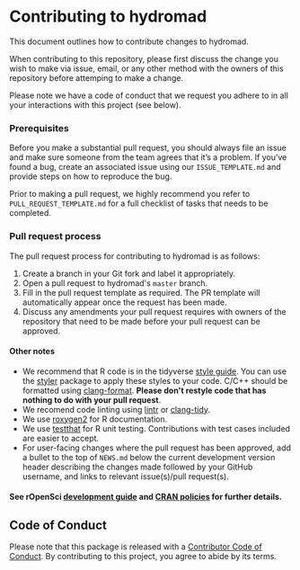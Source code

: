 <!-- this document has been modified from the rOpenSci CONTRIBUTING file --->
<!-- https://github.com/ropensci/dotgithubfiles/blob/master/dotgithub/CONTRIBUTING.md -->

# Contributing to hydromad

This document outlines how to contribute changes to hydromad.

When contributing to this repository, please first discuss the change you wish to make via issue,
email, or any other method with the owners of this repository before attemping to make a change. 

Please note we have a code of conduct that we request you adhere to in all your interactions with this project (see below).

### Prerequisites

Before you make a substantial pull request, you should always file an issue and
make sure someone from the team agrees that it’s a problem. If you’ve found a
bug, create an associated issue using our `ISSUE_TEMPLATE.md` and provide steps on how to reproduce the bug.

Prior to making a pull request, we highly recommend you refer to `PULL_REQUEST_TEMPLATE.md` for a full checklist of tasks that needs to be completed.

### Pull request process

The pull request process for contributing to hydromad is as follows:

1. Create a branch in your Git fork and label it appropriately.
2. Open a pull request to hydromad's `master` branch.
3. Fill in the pull request template as required. The PR template will automatically appear once the request has been made.
4. Discuss any amendments your pull request requires with owners of the repository that need to be made before your pull request can be approved.

#### Other notes

*  We recommend that R code is in the tidyverse [style guide](http://style.tidyverse.org).
You can use the [styler](https://CRAN.R-project.org/package=styler) package to
apply these styles to your code. C/C++ should be formatted using [clang-format](https://github.com/llvm-mirror/clang/tree/master/tools/clang-format). **Please don't restyle code that has nothing to do with your pull request**.  
*  We recomend code linting using [lintr](https://github.com/jimhester/lintr) or [clang-tidy](https://github.com/llvm-mirror/clang-tools-extra/tree/master/clang-tidy).
*  We use [roxygen2](https://cran.r-project.org/package=roxygen2) for R documentation.  
*  We use [testthat](https://cran.r-project.org/package=testthat) for R unit testing. Contributions
with test cases included are easier to accept.  
*  For user-facing changes where the pull request has been approved, add a bullet to the top of `NEWS.md` below the
current development version header describing the changes made followed by your
GitHub username, and links to relevant issue(s)/pull request(s).

#### See rOpenSci [development guide](https://devguide.ropensci.org/) and [CRAN policies](https://cran.r-project.org/web/packages/policies.html) for further details.

## Code of Conduct

Please note that this package is released with a [Contributor Code of Conduct](https://ropensci.org/code-of-conduct/). By contributing to this project, you agree to abide by its terms.
